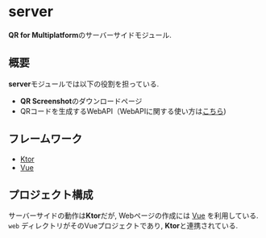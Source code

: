 # server

**QR for Multiplatform**のサーバーサイドモジュール.

## 概要

**server**モジュールでは以下の役割を担っている.

* **QR Screenshot**のダウンロードページ
* QRコードを生成するWebAPI（WebAPIに関する使い方は[こちら]())

## フレームワーク

* [Ktor](https://ktor.io/)
* [Vue](https://jp.vuejs.org/index.html)

## プロジェクト構成
サーバーサイドの動作は**Ktor**だが, Webページの作成には [Vue](https://jp.vuejs.org/index.html) を利用している.  
`web` ディレクトリがそのVueプロジェクトであり, **Ktor**と連携されている.
